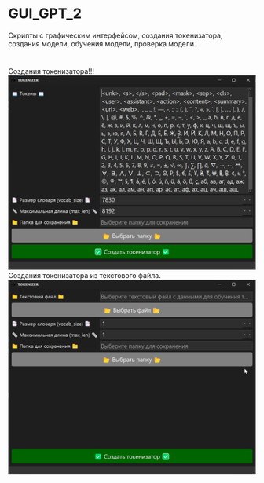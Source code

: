 # GUI_GPT_2
Скрипты с графическим интерфейсом, создания токенизатора, создания модели, обучения модели, проверка модели.
#
Создания токенизатора!!!
![Создания токенизатора!!!](python_ce7zdieZVh.png)
Создания токенизатора из текстового файла.
![Создания токенизатора из текстового файла.](python_xwNgtKXgpN.png)



